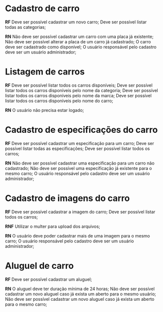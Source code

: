 # Cadastro de carro

**RF**
Deve ser possível cadastrar um novo carro;
Deve ser possível listar todas as categorias;

**RN**
Não deve ser possível cadastrar um carro com uma placa já existente;
Não deve ser possível alterar a placa de um carro já cadastrado;
O carro deve ser cadastrado como disponível;
O usuário responsável pelo cadastro deve ser um usuário administrador;

# Listagem de carros

**RF**
Deve ser possível listar todos os carros disponíveis;
Deve ser possível listar todos os carros disponíveis pelo nome da categoria;
Deve ser possível listar todos os carros disponíveis pelo nome da marca;
Deve ser possível listar todos os carros disponíveis pelo nome do carro;

**RN**
O usuário não precisa estar logado;

# Cadastro de especificações do carro

**RF**
Deve ser possível cadastrar um especificação para um carro;
Deve ser possível listar todas as especificações;
Deve ser possível listar todos os carros;

**RN**
Não deve ser possível cadastrar uma especificação para um carro não cadastrado;
Não deve ser possível uma especificação já existente para o mesmo carro;
O usuário responsável pelo cadastro deve ser um usuário administrador;

# Cadastro de imagens do carro

**RF**
Deve ser possível cadastrar a imagem do carro;
Deve ser possível listar todos os carros;

**RNF**
Utilizar o multer para upload dos arquivos;

**RN**
O usuário deve poder cadastrar mais de uma imagem para o mesmo carro;
O usuário responsável pelo cadastro deve ser um usuário administrador;

# Aluguel de carro

**RF**
Deve ser possível cadastrar um aluguel;

**RN**
O aluguel deve ter duração mínima de 24 horas;
Não deve ser possível cadastrar um novo aluguel caso já exista um aberto para o mesmo usuário;
Não deve ser possível cadastrar um novo aluguel caso já exista um aberto para o mesmo carro;